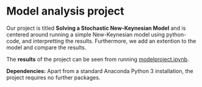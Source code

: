 # Model analysis project

Our project is titled **Solving a Stochastic New-Keynesian Model** and is centered around running a simple New-Keynesian model using python-code, and interpretting the results. Furthermore, we add an extention to the model and compare the results.

The **results** of the project can be seen from running [modelproject.ipynb](modelproject.ipynb).

**Dependencies:** Apart from a standard Anaconda Python 3 installation, the project requires no further packages.